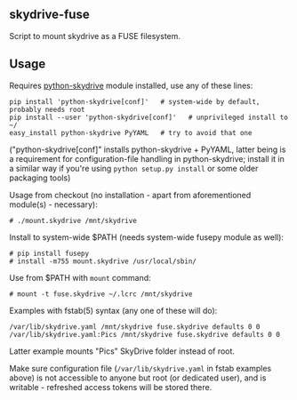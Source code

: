 skydrive-fuse
----------------------------------------

Script to mount skydrive as a FUSE filesystem.


Usage
----------------------------------------

Requires [python-skydrive](http://pypi.python.org/pypi/python-skydrive/) module
installed, use any of these lines:

	pip install 'python-skydrive[conf]'   # system-wide by default, probably needs root
	pip install --user 'python-skydrive[conf]'   # unprivileged install to ~/
	easy_install python-skydrive PyYAML   # try to avoid that one

("python-skydrive[conf]" installs python-skydrive + PyYAML, latter being is a
requirement for configuration-file handling in python-skydrive; install it in a
similar way if you're using `python setup.py install` or some older packaging
tools)

Usage from checkout (no installation - apart from aforementioned module(s) -
necessary):

	# ./mount.skydrive /mnt/skydrive

Install to system-wide $PATH (needs system-wide fusepy module as well):

	# pip install fusepy
	# install -m755 mount.skydrive /usr/local/sbin/

Use from $PATH with `mount` command:

	# mount -t fuse.skydrive ~/.lcrc /mnt/skydrive

Examples with fstab(5) syntax (any one of these will do):

	/var/lib/skydrive.yaml /mnt/skydrive fuse.skydrive defaults 0 0
	/var/lib/skydrive.yaml:Pics /mnt/skydrive fuse.skydrive defaults 0 0

Latter example mounts "Pics" SkyDrive folder instead of root.

Make sure configuration file (`/var/lib/skydrive.yaml` in fstab examples above)
is not accessible to anyone but root (or dedicated user), and is writable -
refreshed access tokens will be stored there.
